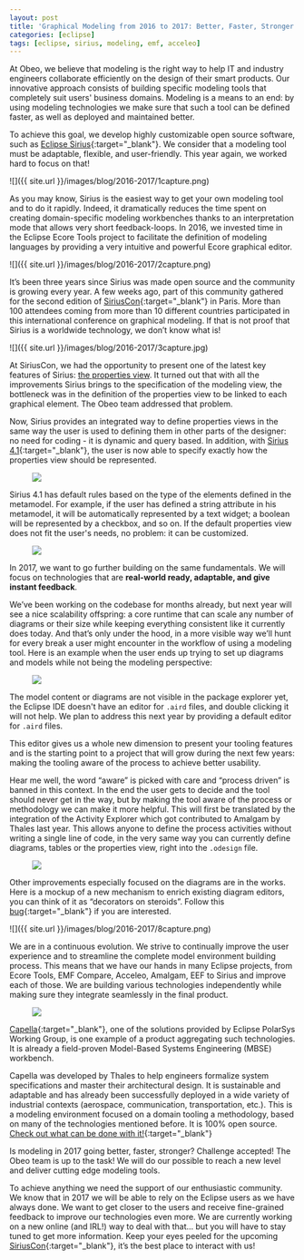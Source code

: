 ```yaml
---
layout: post
title: 'Graphical Modeling from 2016 to 2017: Better, Faster, Stronger'
categories: [eclipse]
tags: [eclipse, sirius, modeling, emf, acceleo]
---
```



At Obeo, we believe that modeling is the right way to help IT and industry engineers collaborate efficiently on the design of their smart products. Our innovative approach consists of building specific modeling tools that completely suit users' business domains. Modeling is a means to an end: by using modeling technologies we make sure that such a tool can be defined faster, as well as deployed and maintained better.

To achieve this goal, we develop highly customizable open source software, such as [Eclipse Sirius](http://www.eclipse.org/sirius/){:target="_blank"}. We consider that a modeling tool must be adaptable, flexible, and user-friendly. This year again, we worked hard to focus on that!

![]({{ site.url }}/images/blog/2016-2017/1capture.png)

As you may know, Sirius is the easiest way to get your own modeling tool and to do it rapidly. Indeed, it dramatically reduces the time spent on creating domain-specific modeling workbenches thanks to an interpretation mode that allows very short feedback-loops. In 2016, we invested time in the Eclipse Ecore Tools project to facilitate the definition of modeling languages by providing a very intuitive and powerful Ecore graphical editor.

![]({{ site.url }}/images/blog/2016-2017/2capture.png)

It’s been three years since Sirius was made open source and the community is growing every year. A few weeks ago, part of this community gathered for the second edition of [SiriusCon](http://www.siriuscon.org/){:target="_blank"} in Paris. More than 100 attendees coming from more than 10 different countries participated in this international conference on graphical modeling. If that is not proof that Sirius is a worldwide technology, we don’t know what is!

![]({{ site.url }}/images/blog/2016-2017/3capture.jpg)

At SiriusCon, we had the opportunity to present one of the latest key features of Sirius: [the properties view](http://www.eclipse.org/sirius/whatsnew/whatsnew4-1.html). It turned out that with all the improvements Sirius brings to the specification of the modeling view, the bottleneck was in the definition of the properties view to be linked to each graphical element. The Obeo team addressed that problem.


Now, Sirius provides an integrated way to define properties views in the same way the user is used to defining them in other parts of the designer: no need for coding - it is dynamic and query based. In addition, with [Sirius 4.1](http://www.eclipse.org/sirius/download.html){:target="_blank"}, the user is now able to specify exactly how the properties view should be represented.

<figure>
    <a href="{{ site.url }}/images/blog/2016-2017/4capture.png"><img src="{{ site.url }}/images/blog/2016-2017/4capture.png"></a>    
    <figcaption></figcaption>
</figure>

Sirius 4.1 has default rules based on the type of the elements defined in the metamodel. For example, if the user has defined a string attribute in his metamodel, it will be automatically represented by a text widget; a boolean will be represented by a checkbox, and so on. If the default properties view does not fit the user's needs, no problem: it can be customized.

<figure>
    <a href="{{ site.url }}/images/blog/2016-2017/5capture.png"><img src="{{ site.url }}/images/blog/2016-2017/5capture.png"></a>    
    <figcaption></figcaption>
</figure>

In 2017, we want to go further building on the same fundamentals. We will focus on technologies that are **real-world ready, adaptable, and give instant feedback**.

We’ve been working on the codebase for months already, but next year will see a nice scalability offspring: a core runtime that can scale any number of diagrams or their size while keeping everything consistent like it currently does today. And that’s only under the hood, in a more visible way we’ll hunt for every break a user might encounter in the workflow of using a modeling tool. Here is an example when the user ends up trying to set up diagrams and models while not being the modeling perspective:

<figure>
    <a href="{{ site.url }}/images/blog/2016-2017/6capture.png"><img src="{{ site.url }}/images/blog/2016-2017/6capture.png"></a>    
    <figcaption></figcaption>
</figure>

The model content or diagrams are not visible in the package explorer yet, the Eclipse IDE doesn't have an editor for `.aird` files, and double clicking it will not help. We plan to address this next year by providing a default editor for `.aird` files.


This editor gives us a whole new dimension to present your tooling features and is the starting point to a project that will grow during the next few years: making the tooling aware of the process to achieve better usability.

Hear me well, the word “aware” is picked with care and “process driven” is banned in this context. In the end the user gets to decide and the tool should never get in the way, but by making the tool aware of the process or methodology we can make it more helpful. This will first be translated by the integration of the Activity Explorer which got contributed to Amalgam by Thales last year. This allows anyone to define the process activities without writing a single line of code, in the very same way you can currently define diagrams, tables or the properties view, right into the `.odesign` file.

<figure>
    <a href="{{ site.url }}/images/blog/2016-2017/7capture.png"><img src="{{ site.url }}/images/blog/2016-2017/7capture.png"></a>    
    <figcaption></figcaption>
</figure>

Other improvements especially focused on the diagrams are in the works. Here is a mockup of a new mechanism to enrich existing diagram editors, you can think of it as “decorators on steroids”. Follow this [bug](https://bugs.eclipse.org/bugs/show_bug.cgi?id=506259){:target="_blank"} if you are interested.

![]({{ site.url }}/images/blog/2016-2017/8capture.png)

We are in a continuous evolution. We strive to continually improve the user experience and to streamline the complete model environment building process. This means that we have our hands in many Eclipse projects, from Ecore Tools, EMF Compare, Acceleo, Amalgam, EEF to Sirius and improve each of those. We are building various technologies independently while making sure they integrate seamlessly in the final product.

<figure>
    <a href="{{ site.url }}/images/blog/2016-2017/9capture.png"><img src="{{ site.url }}/images/blog/2016-2017/9capture.png"></a>    
    <figcaption></figcaption>
</figure>

[Capella](https://polarsys.org/capella/){:target="_blank"}, one of the solutions provided by Eclipse PolarSys Working Group, is one example of a product aggregating such technologies. It is already a field-proven Model-Based Systems Engineering (MBSE) workbench.

Capella was developed by Thales to help engineers formalize system specifications and master their architectural design. It is sustainable and adaptable and has already been successfully deployed in a wide variety of industrial contexts (aerospace, communication, transportation, etc.). This is a modeling environment focused on a domain tooling a methodology, based on many of the technologies mentioned before. It is 100% open source. [Check out what can be done with it!](https://polarsys.org/capella/){:target="_blank"}

Is modeling in 2017 going better, faster, stronger? Challenge accepted! The Obeo team is up to the task! We will do our possible to reach a new level and deliver cutting edge modeling tools.

To achieve anything we need the support of our enthusiastic community. We know that in 2017 we will be able to rely on the Eclipse users as we have always done. We want to get closer to the users and receive fine-grained feedback to improve our technologies even more. We are currently working on a new online (and IRL!) way to deal with that… but you will have to stay tuned to get more information. Keep your eyes peeled for the upcoming [SiriusCon](http://www.siriuscon.org/){:target="_blank"}, it’s the best place to interact with us!